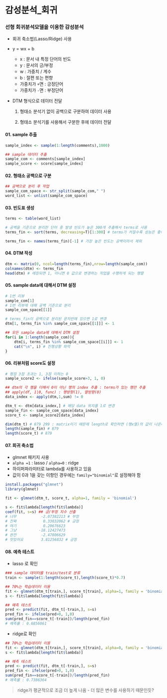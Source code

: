 # 감성분석_회귀

### 선형 회귀분석모델을 이용한 감성분석

- 회귀 축소법(Lasso/Ridge) 사용
- y = wx + b
  - x : 문서 내 특정 단어의 빈도
  - y : 문서의 긍/부정
  - w :  가중치 / 계수
  - b : 절편 또는 편향
  - 가중치가 `+`면 : 긍정단어
  - 가중치가 `-`면 : 부정단어

- DTM 형식으로 데이터 전달

  1) 형태소 분석기 없이 공백으로 구분하여 데이터 사용

  2) 형태소 분석기를 사용해서 구분한 후에 데이터 전달



#### 01. sample 추출

```R
sample_index <- sample(1:length(comments),1000)

## sample 데이터 추출
sample_com <- comments[sample_index]
sample_score <- score[sample_index]
```

#### 02. 형태소 공백으로 구분

```R
## 공백으로 분리 후 작업
sample_com_space <- str_split(sample_com," ")
word_list <- unlist(sample_com_space)
```

#### 03. 빈도표 생성

```R
terms <- table(word_list)

# 공백을 기준으로 분리한 단어 중 발생 빈도가 높은 300개 추출해서 terms로 사용
terms_fin <- sort(terms, decreasing=T)[1:300] # terms가 커질수록 성능은 좋아지지만 메모리 생김

terms_fin <- names(terms_fin)[-1] # 가장 높은 빈도는 공백이라서 제외
```

#### 04. DTM 작성

```R
dtm <- matrix(0, ncol=length(terms_fin),nrow=length(sample_com))
colnames(dtm) <- terms_fin
head(dtm) # 매칭되면 1, 아니면 0 값으로 변경하는 작업을 수행하게 되는 행렬
```

#### 05. sample data에 대해서 DTM 설정

```R
# 1번 리뷰
sample_com[1] 
# 1번 리뷰에 대해 공백 기준으로 분리
sample_com_space[[1]]

# terms_fin이 공백으로 분리된 문자안에 있으면 1로 변경
dtm[1, terms_fin %in% sample_com_space[[1]]] <- 1

## 모든 sample data에 대해서 DTM 설정
for(i in 1:length(sample_com)){
    dtm[i, terms_fin %in% sample_com_space[[i]]] <- 1
    cat("\n", i) # 진행상황 파악
}
```

#### 06. 리뷰처럼 score도 설정

```R
# 평점 3점 초과는 1, 3점 이하는 0
sample_score2 <- ifelse(sample_score>3, 1, 0)

## dtm의 각 행을 더해서 0이 아닌 행의 index 추출 : terms가 있는 행만 추출
## apply(df, 1|0, func) : 행방향(1), 열방향(0)
data_index <- apply(dtm,1,sum) != 0

dtm_t <- dtm[data_index,] # 해당 data 위치를 1로 변경
sample_fin <- sample_com_space[data_index] 
score_t <- sample_score2[data_index]

dim(dtm_t) # 879 299 : matrix이기 때문에 length로 확인하면 (행x열)의 값이 나온다.
length(sample_fin) # 879
length(score_t) # 879
```

#### 07. 회귀 축소법

- glmnet 패키지 사용
- `alpha =1` : lasso / `alpha=0` : ridge
- 하이퍼파라미터로 lambda를 사용하고 있음
- 값이 0과 1을 갖는 이항인 경우에는 `family="binomial"`로 설정해야 함

```R
install.packages("glmnet")
library(glmnet)

fit <- glmnet(dtm_t, score_t, alpha=1, family = 'binomial')

s <- fit$lambda[length(fit$lambda)]
coef(fit, s=s) ## 긍/부정 지수 산출
# 너무           -2.07382213 # 부정
# 진짜            0.33032062 # 긍정
# 여기            0.20676623
# 그냥          -18.12427473
# 완전           -2.47806629
# 맛있어요        3.81256832 # 긍정
```

#### 08. 예측 테스트

- lasso 로 확인

```R
### sample 데이터를 train/test로 분류
train <- sample(1:length(score_t),length(score_t)*0.7)

## 70%는 학습데이터 이용
fit <- glmnet(dtm_t[train,], score_t[train], alpha=1, family = 'binomial')
s <- fit$lambda[length(fit$lambda)]

## 예측 테스트
pred <- predict(fit, dtm_t[-train,], s=s)
pred_fin <- ifelse(pred>0, 1,0)
sum(pred_fin==score_t[-train])/length(pred_fin)
# 예측률 : 0.6856061
```

- ridge로 확인

```R
## 70%는 학습데이터 이용
fit <- glmnet(dtm_t[train,], score_t[train], alpha=0, family = 'binomial')
s <- fit$lambda[length(fit$lambda)]

## 예측 테스트
pred <- predict(fit, dtm_t[-train,], s=s)
pred_fin <- ifelse(pred>0, 1,0)
sum(pred_fin==score_t[-train])/length(pred_fin)
# 예측률 : 0.7386364
```

> ridge가 평균적으로 조금 더 높게 나옴 - 더 많은 변수를 사용하기 때문인듯?